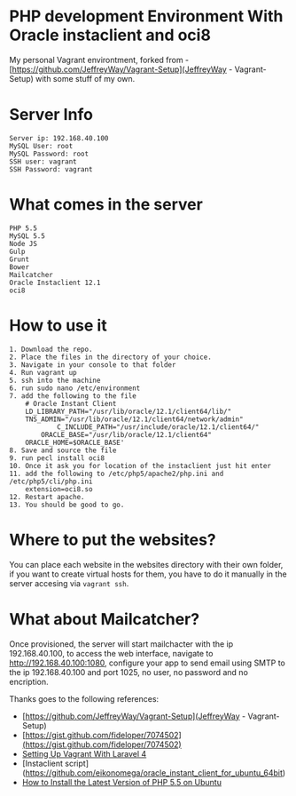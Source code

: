 PHP development Environment With Oracle instaclient and oci8
=============================

My personal Vagrant environtment, forked from - [https://github.com/JeffreyWay/Vagrant-Setup](JeffreyWay - Vagrant-Setup) with some stuff of my own.

Server Info
=============================

	Server ip: 192.168.40.100
	MySQL User: root
	MySQL Password: root
	SSH user: vagrant
	SSH Password: vagrant

What comes in the server
=============================

	PHP 5.5
	MySQL 5.5
	Node JS
	Gulp
	Grunt
	Bower
	Mailcatcher
	Oracle Instaclient 12.1
	oci8

How to use it
=============================

	1. Download the repo.
	2. Place the files in the directory of your choice.
	3. Navigate in your console to that folder
	4. Run vagrant up
	5. ssh into the machine
	6. run sudo nano /etc/environment
	7. add the following to the file
		# Oracle Instant Client
		LD_LIBRARY_PATH="/usr/lib/oracle/12.1/client64/lib/"
		TNS_ADMIN="/usr/lib/oracle/12.1/client64/network/admin"
                C_INCLUDE_PATH="/usr/include/oracle/12.1/client64/"	
	        ORACLE_BASE="/usr/lib/oracle/12.1/client64"
		ORACLE_HOME=$ORACLE_BASE'
	8. Save and source the file
	9. run pecl install oci8
	10. Once it ask you for location of the instaclient just hit enter
	11. add the following to /etc/php5/apache2/php.ini and /etc/php5/cli/php.ini
		extension=oci8.so
	12. Restart apache.	
	13. You should be good to go.

Where to put the websites?
============================

You can place each website in the websites directory with their own folder, if you want to create virtual hosts for them, you have to do it manually in the server accesing via `vagrant ssh`.

What about Mailcatcher?
============================
Once provisioned, the server will start mailchacter with the ip 192.168.40.100, to access the web interface, navigate to http://192.168.40.100:1080, configure your app to send email using SMTP to the ip 192.168.40.100 and port 1025, no user, no password and no encription.


Thanks goes to the following references:

- [https://github.com/JeffreyWay/Vagrant-Setup](JeffreyWay - Vagrant-Setup)
- [https://gist.github.com/fideloper/7074502](https://gist.github.com/fideloper/7074502)
- [Setting Up Vagrant With Laravel 4](http://culttt.com/2013/06/17/setting-up-vagrant-with-laravel-4/)
- [Instaclient script] (https://github.com/eikonomega/oracle_instant_client_for_ubuntu_64bit)
- [How to Install the Latest Version of PHP 5.5 on Ubuntu](http://www.dev-metal.com/how-to-setup-latest-version-of-php-5-5-on-ubuntu-12-04-lts/)
